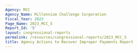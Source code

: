 ```yaml
---
Agency: MCC
Agency_Name: Millennium Challenge Corporation
Fiscal_Year: 2023
Page_Name: 2023_MCC_5
Report_Id: '5'
layout: congressional-reports
permalink: /resources/congressional-reports/2023_MCC_5
title: Agency Actions to Recover Improper Payments Report
---
```

